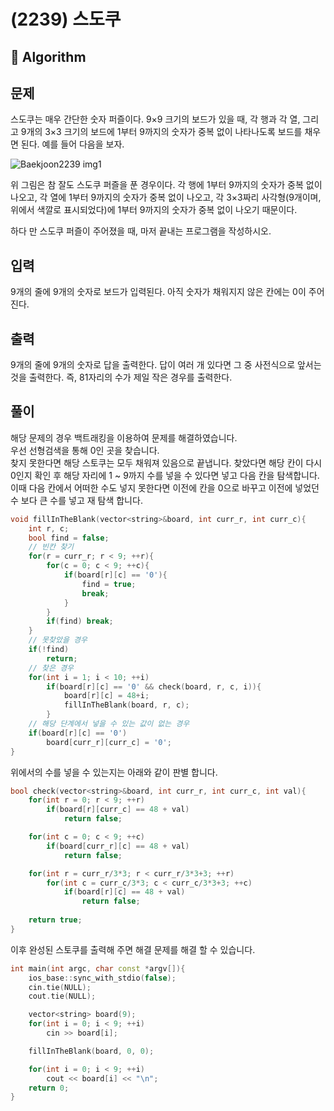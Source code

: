 # (2239) 스도쿠
## :100: Algorithm
## 문제
스도쿠는 매우 간단한 숫자 퍼즐이다. 9×9 크기의 보드가 있을 때, 각 행과 각 열, 그리고 9개의 3×3 크기의 보드에 1부터 9까지의 숫자가 중복 없이 나타나도록 보드를 채우면 된다. 예를 들어 다음을 보자.

![Baekjoon2239 img1](https://www.acmicpc.net/JudgeOnline/upload/201008/sdk.png)

위 그림은 참 잘도 스도쿠 퍼즐을 푼 경우이다. 각 행에 1부터 9까지의 숫자가 중복 없이 나오고, 각 열에 1부터 9까지의 숫자가 중복 없이 나오고, 각 3×3짜리 사각형(9개이며, 위에서 색깔로 표시되었다)에 1부터 9까지의 숫자가 중복 없이 나오기 때문이다.

하다 만 스도쿠 퍼즐이 주어졌을 때, 마저 끝내는 프로그램을 작성하시오.

## 입력
9개의 줄에 9개의 숫자로 보드가 입력된다. 아직 숫자가 채워지지 않은 칸에는 0이 주어진다.

## 출력
9개의 줄에 9개의 숫자로 답을 출력한다. 답이 여러 개 있다면 그 중 사전식으로 앞서는 것을 출력한다. 즉, 81자리의 수가 제일 작은 경우를 출력한다.

## 풀이
해당 문제의 경우 백트래킹을 이용하여 문제를 해결하였습니다.  
우선 선형검색을 통해 0인 곳을 찾습니다.    
찾지 못한다면 해당 스토쿠는 모두 채워져 있음으로 끝냅니다.
찾았다면 해당 칸이 다시 0인지 확인 후 해당 자리에 1 ~ 9까지 수를 넣을 수 있다면 넣고 다음 칸을 탐색합니다.  
이때 다음 칸에서 어떠한 수도 넣지 못한다면 이전에 칸을 0으로 바꾸고 이전에 넣었던 수 보다 큰 수를 넣고 재 탐색 합니다.

```CPP
void fillInTheBlank(vector<string>&board, int curr_r, int curr_c){
    int r, c;
    bool find = false;
    // 빈칸 찾기
    for(r = curr_r; r < 9; ++r){
        for(c = 0; c < 9; ++c){
            if(board[r][c] == '0'){
                find = true;
                break;
            }
        }
        if(find) break;
    }
    // 못찾았을 경우
    if(!find)
        return;
    // 찾은 경우
    for(int i = 1; i < 10; ++i)
        if(board[r][c] == '0' && check(board, r, c, i)){
            board[r][c] = 48+i;
            fillInTheBlank(board, r, c);
        }
    // 해당 단계에서 넣을 수 있는 값이 없는 경우
    if(board[r][c] == '0')
        board[curr_r][curr_c] = '0';
}
```

위에서의 수를 넣을 수 있는지는 아래와 같이 판별 합니다.  

```cpp
bool check(vector<string>&board, int curr_r, int curr_c, int val){
    for(int r = 0; r < 9; ++r)
        if(board[r][curr_c] == 48 + val)
            return false;

    for(int c = 0; c < 9; ++c)
        if(board[curr_r][c] == 48 + val)
            return false;

    for(int r = curr_r/3*3; r < curr_r/3*3+3; ++r)
        for(int c = curr_c/3*3; c < curr_c/3*3+3; ++c)
            if(board[r][c] == 48 + val)
                return false;
                
    return true;
}
```

이후 완성된 스토쿠를 출력해 주면 해결 문제를 해결 할 수 있습니다.  

```cpp
int main(int argc, char const *argv[]){
    ios_base::sync_with_stdio(false);
    cin.tie(NULL);
    cout.tie(NULL);

    vector<string> board(9);
    for(int i = 0; i < 9; ++i)
        cin >> board[i];

    fillInTheBlank(board, 0, 0);

    for(int i = 0; i < 9; ++i)
        cout << board[i] << "\n";
    return 0;
}
```